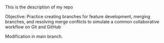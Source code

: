 This is the description of my repo

Objective: Practice creating branches for feature development, merging branches, and resolving merge conflicts to simulate a common collaborative workflow on Git and GitHub



Modification in main branch.